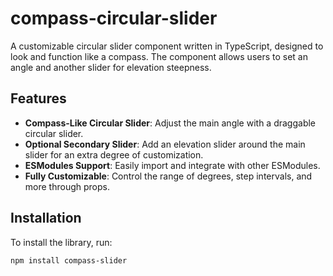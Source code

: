 # compass-circular-slider
A customizable circular slider component written in TypeScript, designed to look and function like a compass. The component allows users to set an angle and another slider for elevation steepness.

## Features

- **Compass-Like Circular Slider**: Adjust the main angle with a draggable circular slider.
- **Optional Secondary Slider**: Add an elevation slider around the main slider for an extra degree of customization.
- **ESModules Support**: Easily import and integrate with other ESModules.
- **Fully Customizable**: Control the range of degrees, step intervals, and more through props.

## Installation

To install the library, run:

```bash
npm install compass-slider
